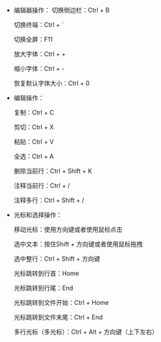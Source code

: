 
- 编辑器操作：
  切换侧边栏：Ctrl + B

  切换终端：Ctrl + `

  切换全屏：F11

  放大字体：Ctrl + +

  缩小字体：Ctrl + -

  恢复默认字体大小：Ctrl + 0

- 编辑操作：

  复制：Ctrl + C

  剪切：Ctrl + X

  粘贴：Ctrl + V

  全选：Ctrl + A

  删除当前行：Ctrl + Shift + K

  注释当前行：Ctrl + /

  注释多行：Ctrl + Shift + /

- 光标和选择操作：

  移动光标：使用方向键或者使用鼠标点击

  选中文本：按住Shift + 方向键或者使用鼠标拖拽

  选中整行：Ctrl + Shift + 方向键

  光标跳转到行首：Home

  光标跳转到行尾：End

  光标跳转到文件开始：Ctrl + Home

  光标跳转到文件末尾：Ctrl + End

  多行光标（多光标）：Ctrl + Alt + 方向键（上下左右）